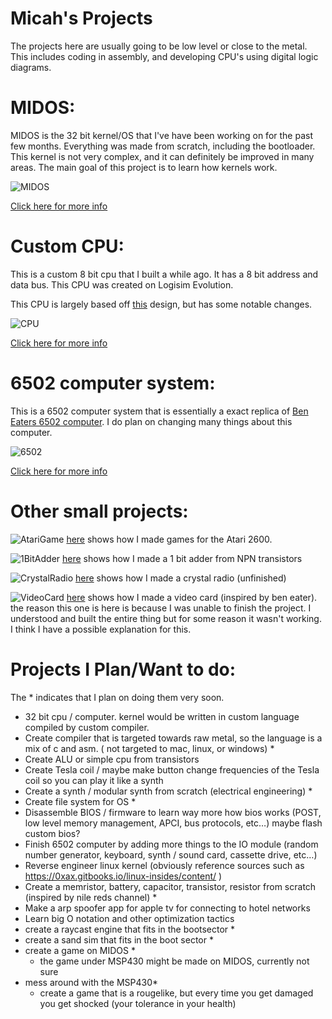 # Micah's Projects

The projects here are usually going to be low level or close to the metal. This includes coding in assembly, and developing CPU's using digital logic diagrams.

# MIDOS:

MIDOS is the 32 bit kernel/OS that I've have been working on for the past few months. Everything was made from scratch, including the bootloader. This kernel is not very complex, and it can definitely be improved in many areas. The main goal of this project is to learn how kernels work. 

![MIDOS](/Images/MIDOS.png)

[Click here for more info](/MIDOS/MIDOSEntry.md)

# Custom CPU:

This is a custom 8 bit cpu that I built a while ago. It has a 8 bit address and data bus. This CPU was created on Logisim Evolution. 

This CPU is largely based off [this](http://www.buthowdoitknow.com/but_how_do_it_know_cpu_model.html) design, but has some notable changes.

![CPU](/Images/CPU.jpeg)

[Click here for more info](/CPU/CustomCPUEntry.md) 

# 6502 computer system:

This is a 6502 computer system that is essentially a exact replica of [Ben Eaters 6502 computer](https://youtu.be/LnzuMJLZRdU). I do plan on changing many things about this computer.

![6502](/Images/IMG_0361.jpeg)

[Click here for more info](/6502Computer/6502ComputerEntry.md)

# Other small projects:

![AtariGame](/Images/AtariGame.png)
[here](/SmallProjects/Atari2600) shows how I made games for the Atari 2600.

![1BitAdder](/Images/1BitAdder.jpeg)
[here](/SmallProjects/LogicGates.md) shows how I made a 1 bit adder from NPN transistors

![CrystalRadio](/Images/CrystalRadio.png)
[here](/SmallProjects/Radio.md) shows how I made a crystal radio (unfinished)

![VideoCard](/Images/VideoCard.jpeg)
[here](/SmallProjects/VideoCard.md) shows how I made a video card (inspired by ben eater). the reason this one is here is because I was unable to finish the project. I understood and built the entire thing but for some reason it wasn't working. I think I have a possible explanation for this. 

# Projects I Plan/Want to do:

The * indicates that I plan on doing them very soon.

- 32 bit cpu / computer. kernel would be written in custom language compiled by custom compiler.
- Create compiler that is targeted towards raw metal, so the language is a mix of c and asm. ( not targeted to mac, linux, or windows) *
- Create ALU or simple cpu from transistors 
- Create Tesla coil / maybe make button change frequencies of the Tesla coil so you can play it like a synth
- Create a synth / modular synth from scratch (electrical engineering) *
- Create file system for OS *
- Disassemble BIOS / firmware to learn way more how bios works (POST, low level memory management, APCI, bus protocols, etc…) maybe flash custom bios?
- Finish 6502 computer by adding more things to the IO module (random number generator, keyboard, synth / sound card, cassette drive, etc…) 
- Reverse engineer linux kernel (obviously reference sources such as https://0xax.gitbooks.io/linux-insides/content/ )
- Create a memristor, battery, capacitor, transistor, resistor from scratch (inspired by nile reds channel) *
- Make a arp spoofer app for apple tv for connecting to hotel networks
- Learn big O notation and other optimization tactics 
- create a raycast engine that fits in the bootsector *
- create a sand sim that fits in the boot sector *
- create a game on MIDOS *
	- the game under MSP430 might be made on MIDOS, currently not sure
- mess around with the MSP430*
	- create a game that is a rougelike, but every time you get damaged you get shocked (your tolerance in your health)


